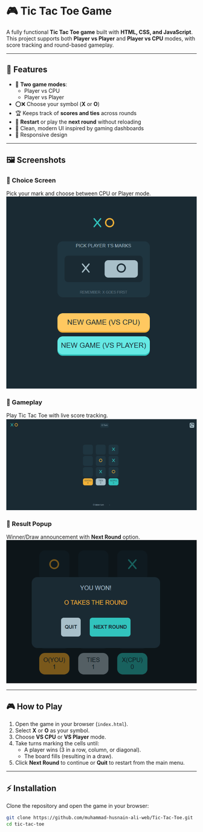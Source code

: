 # 🎮 Tic Tac Toe Game

A fully functional **Tic Tac Toe game** built with **HTML, CSS, and JavaScript**.  
This project supports both **Player vs Player** and **Player vs CPU** modes, with score tracking and round-based gameplay.  

---

## 🚀 Features
- 🎲 **Two game modes**:
  - Player vs CPU  
  - Player vs Player  
- ⭕❌ Choose your symbol (**X** or **O**)  
- 🏆 Keeps track of **scores and ties** across rounds  
- 🔄 **Restart** or play the **next round** without reloading  
- 🎨 Clean, modern UI inspired by gaming dashboards  
- 📱 Responsive design  

---



## 🖼️ Screenshots

### 🔹 Choice Screen
Pick your mark and choose between CPU or Player mode.  
![Choice Screen](screenshots/choice.png)

### 🔹 Gameplay
Play Tic Tac Toe with live score tracking.  
![Gameplay](screenshots/gameplay.png)

### 🔹 Result Popup
Winner/Draw announcement with **Next Round** option.  
![Result Popup](screenshots/result.png)


---

## 🎮 How to Play
1. Open the game in your browser (`index.html`).  
2. Select **X** or **O** as your symbol.  
3. Choose **VS CPU** or **VS Player** mode.  
4. Take turns marking the cells until:
   - A player wins (3 in a row, column, or diagonal).  
   - The board fills (resulting in a draw).  
5. Click **Next Round** to continue or **Quit** to restart from the main menu.  

---

## ⚡ Installation
Clone the repository and open the game in your browser:  

```bash
git clone https://github.com/muhammad-husnain-ali-web/Tic-Tac-Toe.git
cd tic-tac-toe

